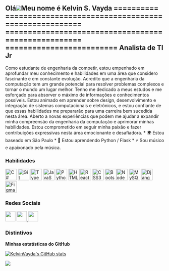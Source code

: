 Olá![](https://user-images.githubusercontent.com/18350557/176309783-0785949b-9127-417c-8b55-ab5a4333674e.gif)Meu nome é Kelvin S. Vayda 
========== ==================================================== ==================================================== ========================= 
Analista de TI Jr
----------------- 
Como estudante de engenharia da competir, estou empenhado em aprofundar meu conhecimento e habilidades em uma área que considero fascinante e em constante evolução. Acredito que a engenharia da computação tem um grande potencial para resolver problemas complexos e tornar o mundo um lugar melhor. Tenho me dedicado a meus estudos e me esforçado para absorver o máximo de informações e conhecimentos possíveis. Estou animado em aprender sobre design, desenvolvimento e integração de sistemas computacionais e eletrônicos, e estou confiante de que essas habilidades me prepararão para uma carreira bem sucedida nesta área. Aberto a novas experiências que podem me ajudar a expandir minha compreensão da engenharia da computação e aprimorar minhas habilidades. Estou comprometido em seguir minha paixão e fazer contribuições expressivas nesta área emocionante e desafiadora. * 🌍 Estou baseado em São Paulo * 🧠 Estou aprendendo Python / Flask * ⚡ Sou músico e apaixonado pela música.

### Habilidades


<p align="left">
<a href="https://docs.microsoft.com/en-us/dotnet/csharp/" target="_blank" rel="noreferrer"><img src="https://raw.githubusercontent.com/ danielcranney/readme-generator/main/public/icons/skills/csharp-colored.svg" width="36" height="36" alt="C#" /></a>
<a href="https://git-scm.com/" target="_blank" rel="noreferrer"><img src="https://raw.githubusercontent.com/danielcranney/readme-generator/main/ public/icons/skills/git-colored.svg" width="36" height="36" alt="Git" /></a>
<a href="https://www.typescriptlang.org/" target="_blank" rel="noreferrer"><img src="https://raw.githubusercontent.com/danielcranney/readme-generator/main/ public/icons/skills/typescript-colored.svg" width="36" height="36" alt="TypeScript" /></a>
<a href="https://developer.mozilla.org/en-US/docs/Web/JavaScript" target="_blank" rel="noreferrer"><img src="https://raw.githubusercontent.com /danielcranney/readme-generator/main/public/icons/skills/javascript-colored.svg" width="36" height="36" alt="JavaScript" /></a>
<a href="https://www.python.org/" target="_blank" rel="noreferrer"><img src="https://raw.githubusercontent.com/danielcranney/readme-generator/main/ public/icons/skills/python-colored.svg" width="36" height="36" alt="Python" /></a>
<a href="https://developer.mozilla.org/en-US/docs/Glossary/HTML5" target="_blank" rel="noreferrer "><img src="https://raw.
githubusercontent.com/danielcranney/readme-generator/main/public/icons/skills/html5-colored.svg" width="36" height="36" alt="HTML5" /></a><a href="https://reactjs.org/" target="_blank" rel="noreferrer"><img src="https://raw.githubusercontent.com/danielcranney/readme-generator/main/public/ icons/skills/react-colored.svg" width="36" height="36" alt="React" /></a>
<a href="https://www.w3.org/TR/CSS/ #css" target="_blank" rel="noreferrer"><img src="https://raw.githubusercontent.com/danielcranney/readme-generator/main/public/icons/skills/css3-colored.svg" width ="36" height="36" alt="CSS3" /></a>
<a href="https://getbootstrap.com/" target="_blank" rel="noreferrer"><img src=" https://raw.githubusercontent.
com/danielcranney/readme-generator/main/public/icons/skills/bootstrap-colored.svg" width="36" height="36" alt="Bootstrap" /></a><a href="https://nodejs.org/en/" target="_blank" rel="noreferrer"><img src="https://raw.githubusercontent.com/danielcranney/readme-generator/main/ public/icons/skills/nodejs-colored.svg" width="36" height="36" alt="NodeJS" /></a>
<a href="https://www.mysql.com/" target="_blank" rel="noreferrer"><img src="https://raw.githubusercontent.com/danielcranney/readme-generator/main/ public/icons/skills/mysql-colored.svg" width="36" height="36" alt="MySQL" /></a>
<a href="https://www.djangoproject.com/" target="_blank" rel="noreferrer"><img src="https://raw.githubusercontent.com/danielcranney/readme-generator/main/ public/icons/skills/django-colored.svg" width="36" height="36" alt="Django" /></a>
<a href="https://www.figma.com/" target="_blank" rel="noreferrer"><img src="https://raw.githubusercontent.com/danielcranney/readme-generator/main/ public/icons/skills/figma-colored.svg" width="36" height="36" alt="Figma" /></a>
</p>


### Redes Sociais

<p align="left"> </p> <a href="https://www.github.com/KelvinVayda" target="_blank" rel="noreferrer"><img src="https://raw.githubusercontent.com/danielcranney/readme-generator/main /public/icons/socials/github.svg" width="32" height="32" /></a> <a href="http://www.instagram.com/kelvinsoares_23" target="_blank" rel ="noreferrer"><img src="https://raw.githubusercontent.com/danielcranney/readme-generator/main/public/icons/socials/instagram.svg" width="32" height="32" /> </a> <a href="https://www.linkedin.com/in/kelvin-soares-vayda-97a311153/" target="_blank" rel="noreferrer"><img src="https://raw.githubusercontent. com/danielcranney/readme-generator/main/public/icons/socials/linkedin.svg" width="32" height="32" /></a>

### Distintivos

<b>Minhas estatísticas do GitHub</b>

<a href="http://www.github.com/KelvinVayda"><img src="https://github-readme-stats.vercel.app/api?username=KelvinVayda&show_icons=true&hide=&count_private=true&title_color=0891b2&text_color =ffffff&icon_color=0891b2&bg_color=1c1917&hide_border=true&show_icons=true" alt="KelvinVayda's GitHub stats" /></a>

<a href="http://www.github.com/KelvinVayda"><img src="https://github-readme-streak-stats.herokuapp.com/?user=KelvinVayda&stroke=ffffff&background=1c1917&ring=0891b2&fire= 0891b2&currStreakNum=ffffff&currStreakLabel=0891b2&sideNums=ffffff&sideLabels=ffffff&dates=ffffff&hide_border=true" /></a>
